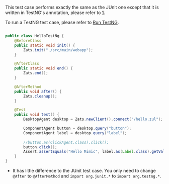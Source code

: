 

This test case performs exactly the same as the JUnit one except that it
is written in TestNG's annotation, please refer to
[1](http://testng.org/doc/index.html).

To run a TestNG test case, please refer to [Run TestNG](http://testng.org/doc/documentation-main.html#running-testng).

```java

public class HelloTestNg {
    @BeforeClass
    public static void init() {
        Zats.init("./src/main/webapp");
    }

    @AfterClass
    public static void end() {
        Zats.end();
    }

    @AfterMethod
    public void after() {
        Zats.cleanup();
    }

    @Test
    public void test() {
        DesktopAgent desktop = Zats.newClient().connect("/hello.zul");

        ComponentAgent button = desktop.query("button");
        ComponentAgent label = desktop.query("label");
        
        //button.as(ClickAgent.class).click();
        button.click();
        Assert.assertEquals("Hello Mimic", label.as(Label.class).getValue());
    }
}
```

- It has little difference to the JUnit test case. You only need to
  change `@After` to `@AfterMethod` and `import org.junit.*` to
  `import org.testng.*`.

 
